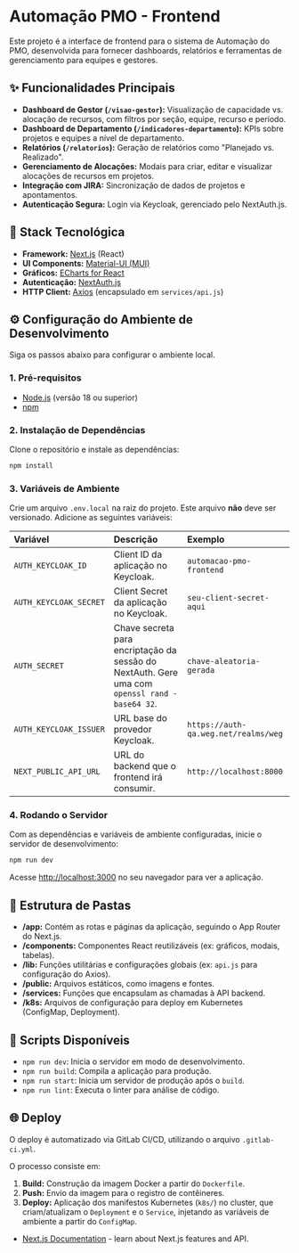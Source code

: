 # Automação PMO - Frontend

Este projeto é a interface de frontend para o sistema de Automação do PMO, desenvolvida para fornecer dashboards, relatórios e ferramentas de gerenciamento para equipes e gestores.

## ✨ Funcionalidades Principais

- **Dashboard de Gestor (`/visao-gestor`):** Visualização de capacidade vs. alocação de recursos, com filtros por seção, equipe, recurso e período.
- **Dashboard de Departamento (`/indicadores-departamento`):** KPIs sobre projetos e equipes a nível de departamento.
- **Relatórios (`/relatorios`):** Geração de relatórios como "Planejado vs. Realizado".
- **Gerenciamento de Alocações:** Modais para criar, editar e visualizar alocações de recursos em projetos.
- **Integração com JIRA:** Sincronização de dados de projetos e apontamentos.
- **Autenticação Segura:** Login via Keycloak, gerenciado pelo NextAuth.js.

## 🚀 Stack Tecnológica

- **Framework:** [Next.js](https://nextjs.org/) (React)
- **UI Components:** [Material-UI (MUI)](https://mui.com/)
- **Gráficos:** [ECharts for React](https://echarts.apache.org/)
- **Autenticação:** [NextAuth.js](https://next-auth.js.org/)
- **HTTP Client:** [Axios](https://axios-http.com/) (encapsulado em `services/api.js`)

## ⚙️ Configuração do Ambiente de Desenvolvimento

Siga os passos abaixo para configurar o ambiente local.

### 1. Pré-requisitos

- [Node.js](https://nodejs.org/) (versão 18 ou superior)
- [npm](https://www.npmjs.com/)

### 2. Instalação de Dependências

Clone o repositório e instale as dependências:

```bash
npm install
```

### 3. Variáveis de Ambiente

Crie um arquivo `.env.local` na raiz do projeto. Este arquivo **não** deve ser versionado. Adicione as seguintes variáveis:

| Variável | Descrição | Exemplo |
| :--- | :--- | :--- |
| `AUTH_KEYCLOAK_ID` | Client ID da aplicação no Keycloak. | `automacao-pmo-frontend` |
| `AUTH_KEYCLOAK_SECRET` | Client Secret da aplicação no Keycloak. | `seu-client-secret-aqui` |
| `AUTH_SECRET` | Chave secreta para encriptação da sessão do NextAuth. Gere uma com `openssl rand -base64 32`. | `chave-aleatoria-gerada` |
| `AUTH_KEYCLOAK_ISSUER` | URL base do provedor Keycloak. | `https://auth-qa.weg.net/realms/weg` |
| `NEXT_PUBLIC_API_URL` | URL do backend que o frontend irá consumir. | `http://localhost:8000` |

### 4. Rodando o Servidor

Com as dependências e variáveis de ambiente configuradas, inicie o servidor de desenvolvimento:

```bash
npm run dev
```

Acesse [http://localhost:3000](http://localhost:3000) no seu navegador para ver a aplicação.

## 📂 Estrutura de Pastas

- **/app:** Contém as rotas e páginas da aplicação, seguindo o App Router do Next.js.
- **/components:** Componentes React reutilizáveis (ex: gráficos, modais, tabelas).
- **/lib:** Funções utilitárias e configurações globais (ex: `api.js` para configuração do Axios).
- **/public:** Arquivos estáticos, como imagens e fontes.
- **/services:** Funções que encapsulam as chamadas à API backend.
- **/k8s:** Arquivos de configuração para deploy em Kubernetes (ConfigMap, Deployment).

## 📜 Scripts Disponíveis

- `npm run dev`: Inicia o servidor em modo de desenvolvimento.
- `npm run build`: Compila a aplicação para produção.
- `npm run start`: Inicia um servidor de produção após o `build`.
- `npm run lint`: Executa o linter para análise de código.

## 🌐 Deploy

O deploy é automatizado via GitLab CI/CD, utilizando o arquivo `.gitlab-ci.yml`.

O processo consiste em:
1.  **Build:** Construção da imagem Docker a partir do `Dockerfile`.
2.  **Push:** Envio da imagem para o registro de contêineres.
3.  **Deploy:** Aplicação dos manifestos Kubernetes (`k8s/`) no cluster, que criam/atualizam o `Deployment` e o `Service`, injetando as variáveis de ambiente a partir do `ConfigMap`.

- [Next.js Documentation](https://nextjs.org/docs) - learn about Next.js features and API.